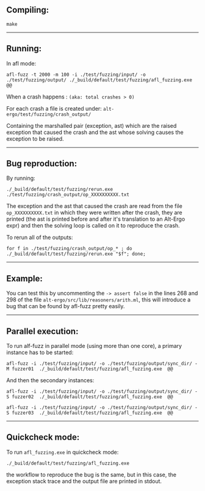 
## Compiling:
```
make
```
---
## Running:
In afl mode:
```
afl-fuzz -t 2000 -m 100 -i ./test/fuzzing/input/ -o ./test/fuzzing/output/ ./_build/default/test/fuzzing/afl_fuzzing.exe  @@
```
When a crash happens : ```(aka: total crashes > 0)```

For each crash a file is created under: ```alt-ergo/test/fuzzing/crash_output/```

Containing the marshalled pair (exception, ast) which are the raised exception that caused the crash and the ast whose solving causes the exception to be raised.

---
## Bug reproduction:


By running:

```
./_build/default/test/fuzzing/rerun.exe ./test/fuzzing/crash_output/op_XXXXXXXXXX.txt
```

The exception and the ast that caused the crash are read from the file ```op_XXXXXXXXXX.txt``` in which they were written after the crash, they are printed (the ast is printed before and after it's translation to an Alt-Ergo expr) and then the solving loop is called on it to reproduce the crash.


To rerun all of the outputs:
```
for f in ./test/fuzzing/crash_output/op_* ; do  ./_build/default/test/fuzzing/rerun.exe "$f"; done;
```


---
## Example:

You can test this by uncommenting the ```-> assert false``` in the lines 268 and 298 of the file ```alt-ergo/src/lib/reasoners/arith.ml```, this will introduce a bug that can be found by afl-fuzz pretty easily.


---
## Parallel execution:

To run alf-fuzz in parallel mode (using more than one core), a primary instance has to be started:
```
afl-fuzz -i ./test/fuzzing/input/ -o ./test/fuzzing/output/sync_dir/ -M fuzzer01  ./_build/default/test/fuzzing/afl_fuzzing.exe  @@
```
And then the secondary instances:
```
afl-fuzz -i ./test/fuzzing/input/ -o ./test/fuzzing/output/sync_dir/ -S fuzzer02  ./_build/default/test/fuzzing/afl_fuzzing.exe  @@

afl-fuzz -i ./test/fuzzing/input/ -o ./test/fuzzing/output/sync_dir/ -S fuzzer03  ./_build/default/test/fuzzing/afl_fuzzing.exe  @@
```


---
## Quickcheck mode:

To run ```afl_fuzzing.exe``` in quickcheck mode: 
```
./_build/default/test/fuzzing/afl_fuzzing.exe
```
the workflow to reproduce the bug is the same, but in this case, the exception stack trace and the output file are printed in stdout.
